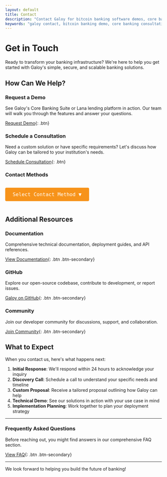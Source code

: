 ```yaml
---
layout: default
title: Contact
description: "Contact Galoy for bitcoin banking software demos, core banking consultations, and bitcoin-backed lending platform integration. Get started with enterprise-grade bitcoin banking infrastructure today."
keywords: "galoy contact, bitcoin banking demo, core banking consultation, bitcoin loan platform demo, fintech software contact, banking software sales, bitcoin infrastructure contact, galoy demo, banking software consultation"
---
```


# Get in Touch

Ready to transform your banking infrastructure? We're here to help you get started with Galoy's simple, secure, and scalable banking solutions.

## How Can We Help?

### Request a Demo
See Galoy's Core Banking Suite or Lana lending platform in action. Our team will walk you through the features and answer your questions.

[Request Demo](https://calendly.com/andrew-galoy/){: .btn}

### Schedule a Consultation
Need a custom solution or have specific requirements? Let's discuss how Galoy can be tailored to your institution's needs.

[Schedule Consultation](https://calendly.com/andrew-galoy/){: .btn}

### Contact Methods

<div class="contact-dropdown">
  <button class="contact-dropdown-btn" onclick="toggleDropdown()">Select Contact Method ▼</button>
  <div class="contact-dropdown-content" id="contactDropdown">
    <div class="contact-item">
      <strong>Enterprise Inquiries</strong>
      <input type="text" value="biz@galoy.io" readonly onclick="copyToClipboard(this)">
    </div>
    <div class="contact-item">
      <strong>Dev Documentation</strong>
      <input type="text" value="dev.galoy.io" readonly onclick="copyToClipboard(this)">
    </div>
    <div class="contact-item">
      <strong>Public Telegram</strong>
      <input type="text" value="https://t.me/galoyofficial" readonly onclick="copyToClipboard(this)">
    </div>
    <div class="contact-item">
      <strong>Public Discord</strong>
      <input type="text" value="https://discord.gg/MzWus8Nvzw" readonly onclick="copyToClipboard(this)">
    </div>
  </div>
</div>

<script>
function toggleDropdown() {
  document.getElementById("contactDropdown").classList.toggle("show");
}

function copyToClipboard(element) {
  element.select();
  document.execCommand('copy');
  
  // Show feedback
  const originalValue = element.value;
  element.value = "Copied!";
  setTimeout(() => {
    element.value = originalValue;
  }, 1000);
}

// Close dropdown when clicking outside
window.onclick = function(event) {
  if (!event.target.matches('.contact-dropdown-btn')) {
    var dropdowns = document.getElementsByClassName("contact-dropdown-content");
    for (var i = 0; i < dropdowns.length; i++) {
      var openDropdown = dropdowns[i];
      if (openDropdown.classList.contains('show')) {
        openDropdown.classList.remove('show');
      }
    }
  }
}
</script>

<style>
.contact-dropdown {
  position: relative;
  display: inline-block;
  margin: 1rem 0;
}

.contact-dropdown-btn {
  background-color: #f7931a;
  color: white;
  padding: 0.75rem 1.5rem;
  font-size: 16px;
  border: none;
  border-radius: 4px;
  cursor: pointer;
  font-family: "Source Code Pro", monospace;
  font-weight: 500;
}

.contact-dropdown-btn:hover {
  background-color: #e6830f;
}

.contact-dropdown-content {
  display: none;
  position: absolute;
  background-color: #161b22;
  min-width: 300px;
  box-shadow: 0px 8px 16px 0px rgba(0,0,0,0.2);
  z-index: 1;
  border: 1px solid #30363d;
  border-radius: 6px;
  padding: 1rem;
  top: 100%;
  left: 0;
}

.contact-dropdown-content.show {
  display: block;
}

.contact-item {
  margin-bottom: 1rem;
}

.contact-item:last-child {
  margin-bottom: 0;
}

.contact-item strong {
  display: block;
  color: #f0f6fc;
  margin-bottom: 0.5rem;
  font-size: 14px;
}

.contact-item input {
  width: 100%;
  padding: 8px;
  background-color: #0d1117;
  border: 1px solid #30363d;
  border-radius: 4px;
  color: #e6edf3;
  font-family: "Source Code Pro", monospace;
  font-size: 13px;
  cursor: pointer;
}

.contact-item input:focus {
  outline: 2px solid #f7931a;
  border-color: #f7931a;
}
</style>

## Additional Resources

### Documentation
Comprehensive technical documentation, deployment guides, and API references.

[View Documentation](https://dev.galoy.io/){: .btn .btn-secondary}

### GitHub
Explore our open-source codebase, contribute to development, or report issues.

[Galoy on GitHub](https://github.com/GaloyMoney){: .btn .btn-secondary}

### Community
Join our developer community for discussions, support, and collaboration.

[Join Community](https://github.com/GaloyMoney/galoy/discussions){: .btn .btn-secondary}

## What to Expect

When you contact us, here's what happens next:

1. **Initial Response**: We'll respond within 24 hours to acknowledge your inquiry
2. **Discovery Call**: Schedule a call to understand your specific needs and timeline
3. **Custom Proposal**: Receive a tailored proposal outlining how Galoy can help
4. **Technical Demo**: See our solutions in action with your use case in mind
5. **Implementation Planning**: Work together to plan your deployment strategy

---

### Frequently Asked Questions

Before reaching out, you might find answers in our comprehensive FAQ section.

[View FAQ](https://dylanwilson21.github.io/markdownsite/faq.html){: .btn .btn-secondary}

---

We look forward to helping you build the future of banking!
